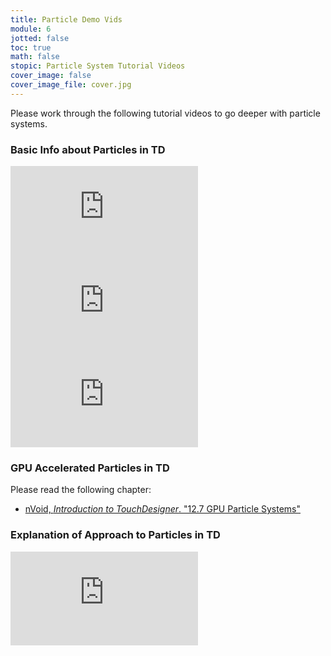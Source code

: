 ```yaml
---
title: Particle Demo Vids
module: 6
jotted: false
toc: true
math: false
stopic: Particle System Tutorial Videos
cover_image: false
cover_image_file: cover.jpg
---
```


Please work through the following tutorial videos to go deeper with particle systems.

### Basic Info about Particles in TD

<div class="embed-responsive embed-responsive-16by9"><iframe class="embed-responsive-item" src="https://www.youtube.com/embed/sc66u8N7UpE" frameborder="0" allow="accelerometer; autoplay; encrypted-media; gyroscope; picture-in-picture" allowfullscreen></iframe></div>

<div class="embed-responsive embed-responsive-16by9"><iframe class="embed-responsive-item" src="https://www.youtube.com/embed/AmcxBgvGDAo" frameborder="0" allow="accelerometer; autoplay; encrypted-media; gyroscope; picture-in-picture" allowfullscreen></iframe></div>

<div class="embed-responsive embed-responsive-16by9"><iframe class="embed-responsive-item" src="https://www.youtube.com/embed/zgDV3_o8Or4" frameborder="0" allow="accelerometer; autoplay; encrypted-media; gyroscope; picture-in-picture" allowfullscreen></iframe></div>

### GPU Accelerated Particles in TD

Please read the following chapter:

- [nVoid, _Introduction to TouchDesigner_. "12.7 GPU Particle Systems"](https://nvoid.gitbooks.io/introduction-to-touchdesigner/content/GLSL/12-7-GPU-Particle-Systems.html)

### Explanation of Approach to Particles in TD

<div class="embed-responsive embed-responsive-16by9"><iframe class="embed-responsive-item" src="https://www.youtube.com/embed/t6H2lq4TSkc" frameborder="0" allow="accelerometer; autoplay; encrypted-media; gyroscope; picture-in-picture" allowfullscreen></iframe></div>
